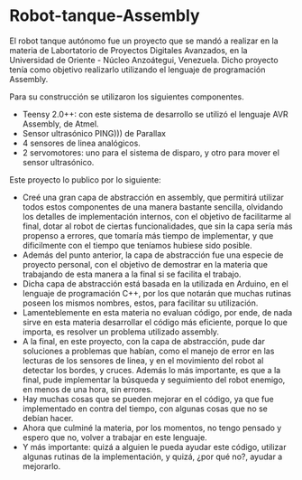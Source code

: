 # Robot-tanque-Assembly

El robot tanque autónomo fue un proyecto que se mandó a realizar en la materia de Labortatorio de Proyectos Digitales Avanzados, en la Universidad de Oriente - Núcleo Anzoátegui, Venezuela.
Dicho proyecto tenía como objetivo realizarlo utilizando el lenguaje de programación Assembly.

Para su construcción se utilizaron los siguientes componentes.
- Teensy 2.0++: con este sistema de desarrollo se utilizó el lenguaje AVR Assembly, de Atmel.
- Sensor ultrasónico PING))) de Parallax
- 4 sensores de linea analógicos.
- 2 servomotores: uno para el sistema de disparo, y otro para mover el sensor ultrasónico.

Este proyecto lo publico por lo siguiente:
- Creé una gran capa de abstracción en assembly, que permitirá utilizar todos estos componentes de una manera bastante sencilla, olvidando los detalles de implementación internos, con el objetivo de facilitarme al final, dotar al robot de ciertas funcionalidades, que sin la capa sería más propenso a errores, que tomaría más tiempo de implementar, y que dificilmente con el tiempo que teníamos hubiese sido posible.
- Además del punto anterior, la capa de abstracción fue una especie de proyecto personal, con el objetivo de demostrar en la materia que trabajando de esta manera a la final si se facilita el trabajo.
- Dicha capa de abstracción está basada en la utilizada en Arduino, en el lenguaje de programación C++, por los que notarán que muchas rutinas poseen los mismos nombres, estos, para facilitar su utilización.
- Lamenteblemente en esta materia no evaluan código, por ende, de nada sirve en esta materia desarrollar el código más eficiente, porque lo que importa, es resolver un problema utilizado assembly.
- A la final, en este proyecto, con la capa de abstracción, pude dar soluciones a problemas que habían, como el manejo de error en las lecturas de los sensores de linea, y en el movimiento del robot al detectar los bordes, y cruces. Además lo más importante, es que a la final, pude implementar la búsqueda y seguimiento del robot enemigo, en menos de una hora, sin errores.
- Hay muchas cosas que se pueden mejorar en el código, ya que fue implementado en contra del tiempo, con algunas cosas que no se debían hacer.
- Ahora que culminé la materia, por los momentos, no tengo pensado y espero que no, volver a trabajar en este lenguaje.
- Y más importante: quizá a alguien le pueda ayudar este código, utilizar algunas rutinas de la implementación, y quizá, ¿por qué no?, ayudar a mejorarlo.
